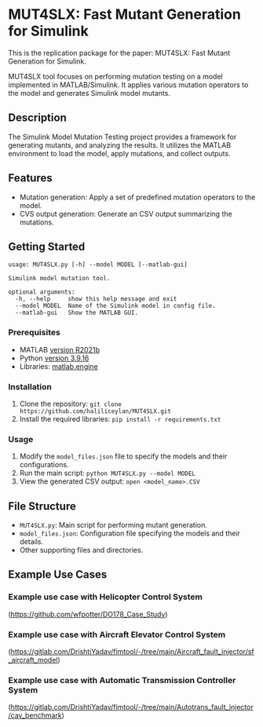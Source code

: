 # MUT4SLX: Fast Mutant Generation for Simulink

This is the replication package for the paper: MUT4SLX: Fast Mutant Generation for Simulink.

MUT4SLX tool focuses on performing mutation testing on a model implemented in MATLAB/Simulink. It applies various mutation operators to the model and generates Simulink model mutants.

## Description

The Simulink Model Mutation Testing project provides a framework for generating mutants, and analyzing the results. It utilizes the MATLAB environment to load the model, apply mutations, and collect outputs.

## Features

- Mutation generation: Apply a set of predefined mutation operators to the model.
- CVS output generation: Generate an CSV output summarizing the mutations.
## Getting Started

```
usage: MUT4SLX.py [-h] --model MODEL [--matlab-gui]

Simulink model mutation tool.

optional arguments:
  -h, --help     show this help message and exit
  --model MODEL  Name of the Simulink model in config file.
  --matlab-gui   Show the MATLAB GUI.
```

### Prerequisites

- MATLAB [version R2021b](https://nl.mathworks.com/products/matlab.html)
- Python [version 3.9.16](https://www.python.org/downloads/)
- Libraries: [matlab.engine](https://www.mathworks.com/help/matlab/matlab-engine-for-python.html)

### Installation

1. Clone the repository: `git clone https://github.com/haliliceylan/MUT4SLX.git`
2. Install the required libraries: `pip install -r requirements.txt`

### Usage

1. Modify the `model_files.json` file to specify the models and their configurations.
2. Run the main script: `python MUT4SLX.py --model MODEL`
3. View the generated CSV output: `open <model_name>.CSV`

## File Structure

- `MUT4SLX.py`: Main script for performing mutant generation.
- `model_files.json`: Configuration file specifying the models and their details.
- Other supporting files and directories.

## Example Use Cases

### Example use case with Helicopter Control System
(https://github.com/wfpotter/DO178_Case_Study)
### Example use case with Aircraft Elevator Control System
(https://gitlab.com/DrishtiYadav/fimtool/-/tree/main/Aircraft_fault_injector/sf_aircraft_model)
### Example use case with Automatic Transmission Controller System
(https://gitlab.com/DrishtiYadav/fimtool/-/tree/main/Autotrans_fault_injector/cav_benchmark)

